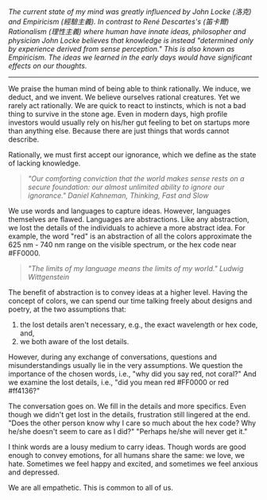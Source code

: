 _The current state of my mind was greatly influenced by John Locke (洛克)
and Empiricism (經驗主義).
In contrast to René Descartes's (笛卡爾) Rationalism (理性主義)
where human have innate ideas, philosopher and physician
John Locke believes that knowledge is instead
"determined only by experience derived from sense perception."
This is also known as Empiricism.
The ideas we learned in the early days would have significant effects on our thoughts._

<!-- more -->

---

We praise the human mind of being able to think rationally.
We induce, we deduct, and we invent. We believe ourselves rational creatures.
Yet we rarely act rationally. We are quick to react to instincts,
which is not a bad thing to survive in the stone age. Even in modern days,
high profile investors would usually rely on his/her gut feeling
to bet on startups more than anything else. Because there are just
things that words cannot describe.

Rationally, we must first accept our ignorance, which we define as the state of lacking knowledge.

> _"Our comforting conviction that the world makes sense rests on a secure foundation: our almost unlimited ability to ignore our ignorance." Daniel Kahneman, Thinking, Fast and Slow_

We use words and languages to capture ideas. However, languages themselves are flawed.
Languages are abstractions. Like any abstraction, we lost the details
of the individuals to achieve a more abstract idea. For example, the word "red"
is an abstraction of all the colors approximate the 625 nm - 740 nm range on the visible spectrum,
or the hex code near #FF0000.

> _"The limits of my language means the limits of my world." Ludwig Wittgenstein_

The benefit of abstraction is to convey ideas at a higher level.
Having the concept of colors, we can spend our time talking freely about designs and
poetry, at the two assumptions that:

1. the lost details aren't necessary, e.g., the exact wavelength or hex code, and,
1. we both aware of the lost details.

However, during any exchange of conversations, questions and misunderstandings usually
lie in the very assumptions. We question the importance of the chosen words, i.e., "why
did you say red, not coral?" And we examine the lost details, i.e., "did you mean red #FF0000 or red #ff4136?"

The conversation goes on. We fill in the details and more specifics.
Even though we didn't get lost in the details,
frustration still lingered at the end. "Does the other person
know why I care so much about the hex code? Why he/she doesn't seem to
care as I did?" "Perhaps he/she will never get it."

I think words are a lousy medium to carry ideas. Though words are good enough to
convey emotions, for all humans share the same: we love, we hate.
Sometimes we feel happy and excited, and sometimes we feel anxious and depressed.

We are all empathetic. This is common to all of us.
